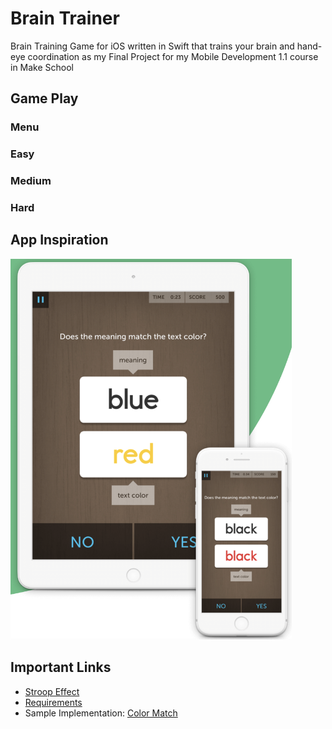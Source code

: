 # Brain Trainer
Brain Training Game for iOS written in Swift that trains your brain and hand-eye coordination as my Final Project for my Mobile Development 1.1 course in Make School

## Game Play
### Menu 

### Easy

### Medium

### Hard



## App Inspiration
<img src="https://github.com/SamuelFolledo/BrainTrainer/blob/master/static/screenshots/sampleGame.png" width="450" height="609">

## Important Links
- [Stroop Effect](https://en.wikipedia.org/wiki/Stroop_effect)
- [Requirements](https://make-school-courses.github.io/MOB-1.1-Introduction-to-Swift/#/Assignments/FinalProject)
- Sample Implementation: [Color Match](https://www.lumosity.com/en/brain-games/color-match/)
